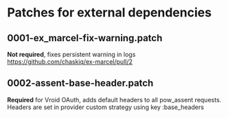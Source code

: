 # Patches for external dependencies
## 0001-ex_marcel-fix-warning.patch
**Not required**, fixes persistent warning in logs https://github.com/chaskiq/ex-marcel/pull/2

## 0002-assent-base-header.patch
**Required** for Vroid OAuth, adds default headers to all pow_assent requests.
Headers are set in provider custom strategy using key :base_headers
